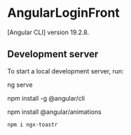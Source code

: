 # AngularLoginFront

 [Angular CLI] version 19.2.8.

## Development server

To start a local development server, run:


ng serve

npm install -g @angular/cli

npm install @angular/animations
```
npm i ngx-toastr
